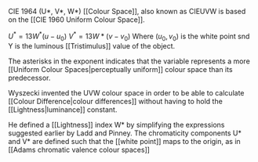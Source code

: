 CIE 1964 (U*, V*, W*) [[Colour Space]], also known as CIEUVW is based on the [[CIE 1960 Uniform Colour Space]].

$U^*=13W^*(u-u_0)$
$V^*=13W*(v-v_0)$
Where ($u_0,v_0$) is the white point snd Y is the luminous [[Tristimulus]] value of the object.

The asterisks in the exponent indicates that the variable represents a more [[Uniform Colour Spaces|perceptually uniform]] colour space than its predecessor.

Wyszecki invented the UVW colour space in order to be able to calculate [[Colour Difference|colour differences]] without having to hold the [[Lightness|luminance]] constant.

He defined a [[Lightness]] index W* by simplifying the expressions suggested earlier by Ladd and Pinney. The chromaticity components U* and V* are defined such that the [[white point]] maps to the origin, as in [[Adams chromatic valence colour spaces]]